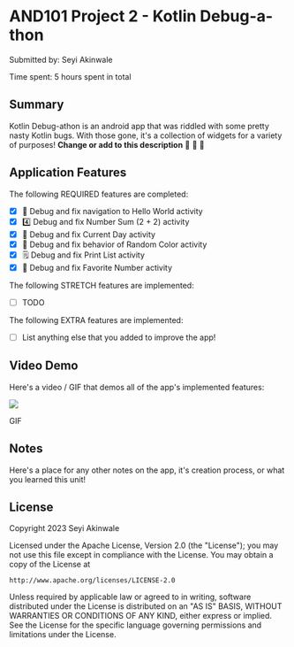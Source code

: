 
# AND101 Project 2 - Kotlin Debug-a-thon

Submitted by: Seyi Akinwale

Time spent: 5 hours spent in total

## Summary

Kotlin Debug-athon is an android app that was riddled with some pretty nasty Kotlin bugs.  With those gone, it's a collection of widgets for a variety of purposes!  **Change or add to this description**
🦾 🦵 🦿

## Application Features
The following REQUIRED features are completed:

- [x] 👋 Debug and fix navigation to Hello World activity
- [x] 4️⃣ Debug and fix Number Sum (2 + 2) activity
- [x] 📅 Debug and fix Current Day activity 
- [x] 🌈 Debug and fix behavior of Random Color activity
- [x] 🗒️ Debug and fix Print List activity
- [x] 💯 Debug and fix Favorite Number activity

The following STRETCH features are implemented:

- [ ] TODO

The following EXTRA features are implemented:

- [ ] List anything else that you added to improve the app!

## Video Demo

Here's a video / GIF that demos all of the app's implemented features:

<img src='https://i.imgur.com/muOBeNv.gif' />

GIF 



## Notes

Here's a place for any other notes on the app, it's creation process, or what you learned this unit!

## License

Copyright 2023 Seyi Akinwale

Licensed under the Apache License, Version 2.0 (the "License");
you may not use this file except in compliance with the License.
You may obtain a copy of the License at

    http://www.apache.org/licenses/LICENSE-2.0

Unless required by applicable law or agreed to in writing, software
distributed under the License is distributed on an "AS IS" BASIS,
WITHOUT WARRANTIES OR CONDITIONS OF ANY KIND, either express or implied.
See the License for the specific language governing permissions and
limitations under the License.